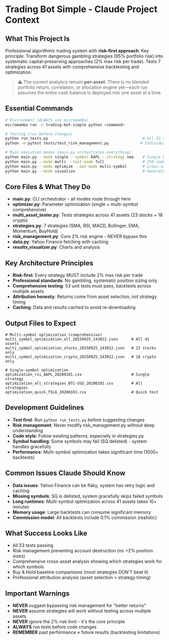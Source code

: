 # Trading Bot Simple - Claude Project Context

## What This Project Is
Professional algorithmic trading system with **risk-first approach**. Key principle: Transform dangerous gambling strategies (95% portfolio risk) into systematic capital-preserving approaches (2% max risk per trade). Tests 7 strategies across 41 assets with comprehensive backtesting and optimization.

> ⚠️ The current analytics remain **per-asset**. There is no blended portfolio return, correlation, or allocation engine yet—each run assumes the entire cash balance is deployed into one asset at a time.

## Essential Commands
```bash
# Environment (ALWAYS use micromamba)
micromamba run -n trading-bot-simple python <command>

# Testing (run before changes)
python run_tests.py                                          # All 53 tests
python -m pytest tests/test_risk_management.py              # Individual test file

# Main execution modes (main.py orchestrates everything)
python main.py --mode single --symbol AAPL --strategy sma    # Single backtest
python main.py --mode multi --test-mode full                 # 250 combinations test
python main.py --mode optimize --opt-mode multi-symbol       # Cross-asset optimization
python main.py --mode visualize                              # Generate charts
```

## Core Files & What They Do
- **main.py**: CLI orchestrator - all modes route through here
- **optimizer.py**: Parameter optimization (single + multi-symbol comprehensive)
- **multi_asset_tester.py**: Tests strategies across 41 assets (23 stocks + 18 crypto)
- **strategies.py**: 7 strategies (SMA, RSI, MACD, Bollinger, EMA, Momentum, BuyHold)
- **risk_management.py**: Core 2% risk engine - NEVER bypass this
- **data.py**: Yahoo Finance fetching with caching
- **results_visualizer.py**: Charts and analysis

## Key Architecture Principles
- **Risk-first**: Every strategy MUST include 2% max risk per trade
- **Professional standards**: No gambling, systematic position sizing only
- **Comprehensive testing**: 53 unit tests must pass, backtests across multiple assets
- **Attribution honesty**: Returns come from asset selection, not strategy timing
- **Caching**: Data and results cached to avoid re-downloading

## Output Files to Expect
```
# Multi-symbol optimization (comprehensive)
multi_symbol_optimization_all_20250925_143022.json      # All 41 assets
multi_symbol_optimization_stocks_20250925_143022.json   # 23 stocks only
multi_symbol_optimization_crypto_20250925_143022.json   # 18 crypto only

# Single-symbol optimization
optimization_rsi_AAPL_20200101.csv                      # Single strategy
optimization_all_strategies_BTC-USD_20200101.csv        # All strategies
optimization_quick_TSLA_20200101.csv                    # Quick test
```

## Development Guidelines
- **Test first**: Run `python run_tests.py` before suggesting changes
- **Risk management**: Never modify risk_management.py without deep understanding
- **Code style**: Follow existing patterns, especially in strategies.py
- **Symbol handling**: Some symbols may fail (SQ delisted) - system handles gracefully
- **Performance**: Multi-symbol optimization takes significant time (1000+ backtests)

## Common Issues Claude Should Know
- **Data issues**: Yahoo Finance can be flaky, system has retry logic and caching
- **Missing symbols**: SQ is delisted, system gracefully skips failed symbols
- **Long runtimes**: Multi-symbol optimization across 41 assets takes 10+ minutes
- **Memory usage**: Large backtests can consume significant memory
- **Commission model**: All backtests include 0.1% commission (realistic)

## What Success Looks Like
- All 53 tests passing
- Risk management preventing account destruction (no >2% position sizes)
- Comprehensive cross-asset analysis showing which strategies work for which symbols
- Buy & Hold baseline comparisons (most strategies DON'T beat it)
- Professional attribution analysis (asset selection > strategy timing)

## Important Warnings
- **NEVER** suggest bypassing risk management for "better returns"
- **NEVER** assume strategies will work without testing across multiple assets
- **NEVER** ignore the 2% risk limit - it's the core principle
- **ALWAYS** run tests before code changes
- **REMEMBER** past performance ≠ future results (backtesting limitations)
